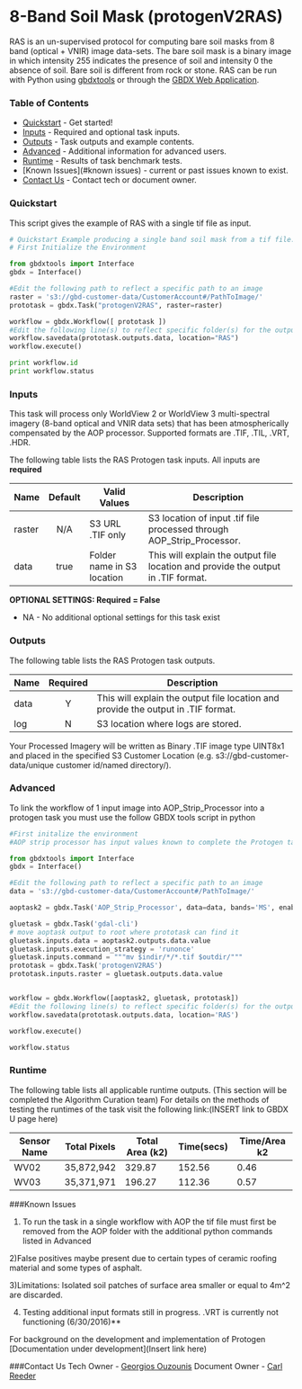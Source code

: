 # 8-Band Soil Mask (protogenV2RAS)

RAS is an un-supervised protocol for computing bare soil masks from 8 band (optical + VNIR) image data-sets. The bare soil mask is a binary image in which intensity 255 indicates the presence of soil and intensity 0 the absence of soil. Bare soil is different from rock or stone.
RAS can be run with Python using   [gbdxtools](https://github.com/DigitalGlobe/gbdxtools) or through the [GBDX Web Application](https://gbdx.geobigdata.io/materials/).  

### Table of Contents
 * [Quickstart](#quickstart) - Get started!
 * [Inputs](#inputs) - Required and optional task inputs.
 * [Outputs](#outputs) - Task outputs and example contents.
 * [Advanced](#advanced) - Additional information for advanced users.
 * [Runtime](#runtime) - Results of task benchmark tests.
 * [Known Issues](#known issues) - current or past issues known to exist.
 * [Contact Us](#contact-us) - Contact tech or document owner.

### Quickstart

This script gives the example of RAS with a single tif file as input.

```python
# Quickstart Example producing a single band soil mask from a tif file.
# First Initialize the Environment

from gbdxtools import Interface
gbdx = Interface()

#Edit the following path to reflect a specific path to an image
raster = 's3://gbd-customer-data/CustomerAccount#/PathToImage/'
prototask = gbdx.Task("protogenV2RAS", raster=raster)

workflow = gbdx.Workflow([ prototask ])  
#Edit the following line(s) to reflect specific folder(s) for the output file (example location provided)
workflow.savedata(prototask.outputs.data, location="RAS")
workflow.execute()

print workflow.id
print workflow.status
```

### Inputs

This task will process only WorldView 2 or WorldView 3 multi-spectral imagery (8-band optical and VNIR data sets) that has been atmospherically compensated by the AOP processor.  Supported formats are .TIF, .TIL, .VRT, .HDR.

The following table lists the RAS Protogen task inputs.
All inputs are **required**

Name                     |       Default         |        Valid Values             |   Description
-------------------------|:---------------------:|---------------------------------|-----------------
raster                   |          N/A          | S3 URL   .TIF only              | S3 location of input .tif file processed through AOP_Strip_Processor.
data                     |         true          | Folder name in S3 location      | This will explain the output file location and provide the output in .TIF format.

**OPTIONAL SETTINGS: Required = False**

* NA - No additional optional settings for this task exist


### Outputs

The following table lists the RAS Protogen task outputs.

Name | Required |   Description
-----|:--------:|-----------------
data |     Y    | This will explain the output file location and provide the output in .TIF format.
log  |     N    | S3 location where logs are stored.


Your Processed Imagery will be written as Binary .TIF image type UINT8x1 and placed in the specified S3 Customer Location (e.g.  s3://gbd-customer-data/unique customer id/named directory/).  

### Advanced
To link the workflow of 1 input image into AOP_Strip_Processor into a protogen task you must use the follow GBDX tools script in python

```python
#First initalize the environment
#AOP strip processor has input values known to complete the Protogen tasks

from gbdxtools import Interface
gbdx = Interface()

#Edit the following path to reflect a specific path to an image
data = 's3://gbd-customer-data/CustomerAccount#/PathToImage/'

aoptask2 = gbdx.Task('AOP_Strip_Processor', data=data, bands='MS', enable_acomp=True, enable_pansharpen=False, enable_dra=False)     # creates acomp'd multispectral image

gluetask = gbdx.Task('gdal-cli')         
# move aoptask output to root where prototask can find it
gluetask.inputs.data = aoptask2.outputs.data.value
gluetask.inputs.execution_strategy = 'runonce'
gluetask.inputs.command = """mv $indir/*/*.tif $outdir/"""
prototask = gbdx.Task('protogenV2RAS')
prototask.inputs.raster = gluetask.outputs.data.value


workflow = gbdx.Workflow([aoptask2, gluetask, prototask])
#Edit the following line(s) to reflect specific folder(s) for the output file (example location provided)
workflow.savedata(prototask.outputs.data, location='RAS')

workflow.execute()

workflow.status
```
### Runtime

The following table lists all applicable runtime outputs. (This section will be completed the Algorithm Curation team)
For details on the methods of testing the runtimes of the task visit the following link:(INSERT link to GBDX U page here)

  Sensor Name  |  Total Pixels  |  Total Area (k2)  |  Time(secs)  |  Time/Area k2
--------|:----------:|-----------|----------------|---------------
WV02|35,872,942|329.87|152.56 |0.46|
WV03|35,371,971|196.27| 112.36|0.57 |


###Known Issues
1) To run the task in a single workflow with AOP the tif file must first be removed from the AOP folder with the additional python commands listed in Advanced

2)False positives maybe present due to certain types of ceramic roofing material and some types of asphalt.

3)Limitations: Isolated soil patches of surface area smaller or equal to 4m^2 are discarded.

4) Testing additional input formats still in progress.  .VRT is currently not functioning (6/30/2016)**

For background on the development and implementation of  Protogen  [Documentation under development](Insert link here)

###Contact Us
Tech Owner - [Georgios Ouzounis](gouzouni@digitalglobe.com)
Document Owner - [Carl Reeder](creeder@digitalglobe.com)

